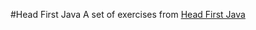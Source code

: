 #Head First Java
A set of exercises from [Head First Java](http://www.headfirstlabs.com/books/hfjava/)